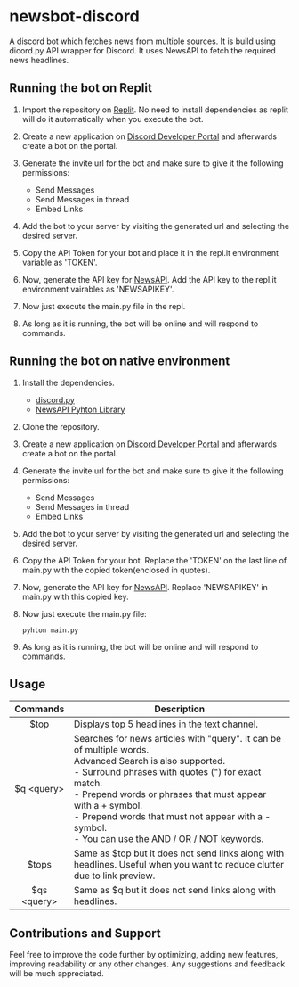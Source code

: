 # newsbot-discord
A discord bot which fetches news from multiple sources. It is build using dicord.py API wrapper for Discord. It uses NewsAPI to fetch the required news headlines.

## Running the bot on Replit
1. Import the repository on <a href = "https://replit.com/">Replit</a>. No need to install dependencies as replit will do it automatically when you execute the bot.

2. Create a new application on <a href = "https://discord.com/developers/applications">Discord Developer Portal</a> and afterwards create a bot on the portal.

3. Generate the invite url for the bot and make sure to give it the following permissions:
    - Send Messages
    - Send Messages in thread
    - Embed Links

4. Add the bot to your server by visiting the generated url and selecting the desired server.

5. Copy the API Token for your bot and place it in the repl.it environment variable as 'TOKEN'.

6. Now, generate the API key for <a href = "https://newsapi.org/">NewsAPI</a>. Add the API key to the repl.it environment vairables as 'NEWSAPIKEY'.

7. Now just execute the main.py file in the repl.

8. As long as it is running, the bot will be online and will respond to commands.

## Running the bot on native environment
1. Install the dependencies.
    - <a href = "https://discordpy.readthedocs.io/en/stable/intro.html">discord.py</a>
    - <a href = "https://github.com/mattlisiv/newsapi-python">NewsAPI Pyhton Library</a>

2. Clone the repository.

3. Create a new application on <a href = "https://discord.com/developers/applications">Discord Developer Portal</a> and afterwards create a bot on the portal.

4. Generate the invite url for the bot and make sure to give it the following permissions:
    - Send Messages
    - Send Messages in thread
    - Embed Links

5. Add the bot to your server by visiting the generated url and selecting the desired server.

6. Copy the API Token for your bot. Replace the 'TOKEN' on the last line of main.py with the copied token(enclosed in quotes).

7. Now, generate the API key for <a href = "https://newsapi.org/">NewsAPI</a>. Replace 'NEWSAPIKEY' in main.py with this copied key.

8. Now just execute the main.py file:
    ```
    pyhton main.py
    ```

9. As long as it is running, the bot will be online and will respond to commands.

## Usage
|           Commands               |                Description                                               |
|:----------------------------------:|--------------------------------------------------------------------------|
|            $top                  | Displays top 5 headlines in the text channel.                            |
|            $q \<query>            | Searches for news articles with "query". It can be of multiple words.<br>Advanced Search is also supported.<br> - Surround phrases with quotes (") for exact match.<br>- Prepend words or phrases that must appear with a + symbol.<br>- Prepend words that must not appear with a - symbol.<br>- You can use the AND / OR / NOT keywords.|
|            $tops                 | Same as $top but it does not send links along with headlines. Useful when you want to reduce clutter due to link preview.|
|            $qs \<query>           | Same as $q <query> but it does not send links along with headlines. |
                                      

## Contributions and Support
Feel free to improve the code further by optimizing, adding new features, improving readability or any other changes. Any suggestions and feedback will be much appreciated.
